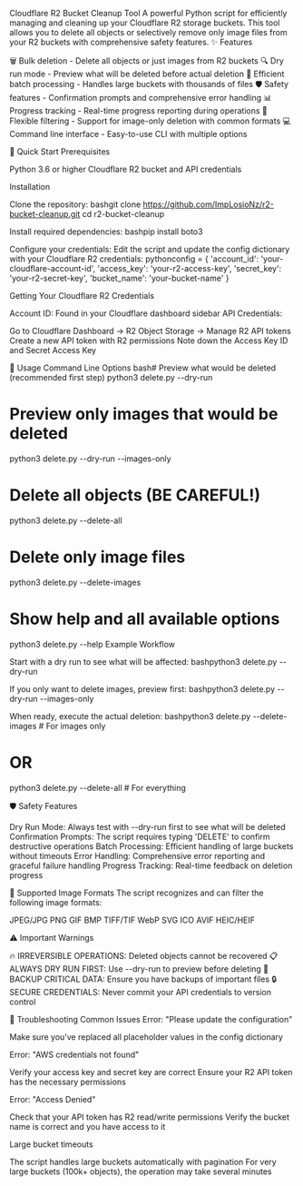 Cloudflare R2 Bucket Cleanup Tool
A powerful Python script for efficiently managing and cleaning up your Cloudflare R2 storage buckets. This tool allows you to delete all objects or selectively remove only image files from your R2 buckets with comprehensive safety features.
✨ Features

🗑️ Bulk deletion - Delete all objects or just images from R2 buckets
🔍 Dry run mode - Preview what will be deleted before actual deletion
🚀 Efficient batch processing - Handles large buckets with thousands of files
🛡️ Safety features - Confirmation prompts and comprehensive error handling
📊 Progress tracking - Real-time progress reporting during operations
🎯 Flexible filtering - Support for image-only deletion with common formats
💻 Command line interface - Easy-to-use CLI with multiple options

🚀 Quick Start
Prerequisites

Python 3.6 or higher
Cloudflare R2 bucket and API credentials

Installation

Clone the repository:
bashgit clone https://github.com/ImpLosioNz/r2-bucket-cleanup.git
cd r2-bucket-cleanup

Install required dependencies:
bashpip install boto3

Configure your credentials:
Edit the script and update the config dictionary with your Cloudflare R2 credentials:
pythonconfig = {
    'account_id': 'your-cloudflare-account-id',
    'access_key': 'your-r2-access-key', 
    'secret_key': 'your-r2-secret-key',
    'bucket_name': 'your-bucket-name'
}


Getting Your Cloudflare R2 Credentials

Account ID: Found in your Cloudflare dashboard sidebar
API Credentials:

Go to Cloudflare Dashboard → R2 Object Storage → Manage R2 API tokens
Create a new API token with R2 permissions
Note down the Access Key ID and Secret Access Key



📖 Usage
Command Line Options
bash# Preview what would be deleted (recommended first step)
python3 delete.py --dry-run

# Preview only images that would be deleted
python3 delete.py --dry-run --images-only

# Delete all objects (BE CAREFUL!)
python3 delete.py --delete-all

# Delete only image files
python3 delete.py --delete-images

# Show help and all available options
python3 delete.py --help
Example Workflow

Start with a dry run to see what will be affected:
bashpython3 delete.py --dry-run

If you only want to delete images, preview first:
bashpython3 delete.py --dry-run --images-only

When ready, execute the actual deletion:
bashpython3 delete.py --delete-images  # For images only
# OR
python3 delete.py --delete-all     # For everything


🛡️ Safety Features

Dry Run Mode: Always test with --dry-run first to see what will be deleted
Confirmation Prompts: The script requires typing 'DELETE' to confirm destructive operations
Batch Processing: Efficient handling of large buckets without timeouts
Error Handling: Comprehensive error reporting and graceful failure handling
Progress Tracking: Real-time feedback on deletion progress

📁 Supported Image Formats
The script recognizes and can filter the following image formats:

JPEG/JPG
PNG
GIF
BMP
TIFF/TIF
WebP
SVG
ICO
AVIF
HEIC/HEIF

⚠️ Important Warnings

🔥 IRREVERSIBLE OPERATIONS: Deleted objects cannot be recovered
📋 ALWAYS DRY RUN FIRST: Use --dry-run to preview before deleting
💾 BACKUP CRITICAL DATA: Ensure you have backups of important files
🔒 SECURE CREDENTIALS: Never commit your API credentials to version control

🐛 Troubleshooting
Common Issues
Error: "Please update the configuration"

Make sure you've replaced all placeholder values in the config dictionary

Error: "AWS credentials not found"

Verify your access key and secret key are correct
Ensure your R2 API token has the necessary permissions

Error: "Access Denied"

Check that your API token has R2 read/write permissions
Verify the bucket name is correct and you have access to it

Large bucket timeouts

The script handles large buckets automatically with pagination
For very large buckets (100k+ objects), the operation may take several minutes
